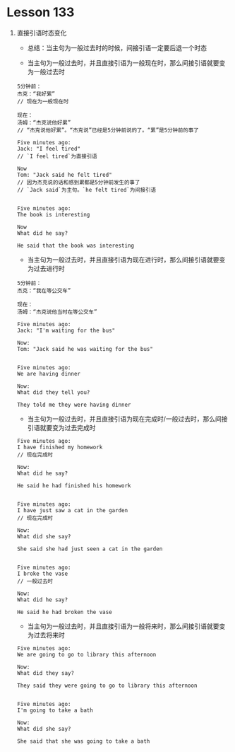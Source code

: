 # Lesson 133

1. 直接引语时态变化

   - 总结：当主句为一般过去时的时候，间接引语一定要后退一个时态

   - 当主句为一般过去时，并且直接引语为一般现在时，那么间接引语就要变为一般过去时

   ```
   5分钟前：
   杰克：“我好累”
   // 现在为一般现在时

   现在：
   汤姆：“杰克说他好累”
   // “杰克说他好累”。“杰克说”已经是5分钟前说的了。“累”是5分钟前的事了
   ```

   ```
   Five minutes ago:
   Jack: "I feel tired"
   // `I feel tired`为直接引语

   Now
   Tom: "Jack said he felt tired"
   // 因为杰克说的话和感到累都是5分钟前发生的事了
   // `Jack said`为主句。`he felt tired`为间接引语


   Five minutes ago:
   The book is interesting

   Now
   What did he say?

   He said that the book was interesting
   ```

   - 当主句为一般过去时，并且直接引语为现在进行时，那么间接引语就要变为过去进行时

   ```
   5分钟前：
   杰克：“我在等公交车”

   现在：
   汤姆：“杰克说他当时在等公交车”
   ```

   ```
   Five minutes ago:
   Jack: "I'm waiting for the bus"

   Now:
   Tom: "Jack said he was waiting for the bus"


   Five minutes ago:
   We are having dinner

   Now:
   What did they tell you?

   They told me they were having dinner
   ```

   - 当主句为一般过去时，并且直接引语为现在完成时/一般过去时，那么间接引语就要变为过去完成时

   ```
   Five minutes ago:
   I have finished my homework
   // 现在完成时

   Now:
   What did he say?

   He said he had finished his homework


   Five minutes ago:
   I have just saw a cat in the garden
   // 现在完成时

   Now:
   What did she say?

   She said she had just seen a cat in the garden


   Five minutes ago:
   I broke the vase
   // 一般过去时

   Now:
   What did he say?

   He said he had broken the vase
   ```

   - 当主句为一般过去时，并且直接引语为一般将来时，那么间接引语就要变为过去将来时

   ```
   Five minutes ago:
   We are going to go to library this afternoon

   Now:
   What did they say?

   They said they were going to go to library this afternoon


   Five minutes ago:
   I'm going to take a bath

   Now:
   What did she say?

   She said that she was going to take a bath
   ```

